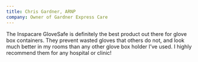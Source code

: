 ```yaml
---
title: Chris Gardner, ARNP
company: Owner of Gardner Express Care
---
```

The Inspacare GloveSafe is definitely the best product out there for glove box containers. They prevent wasted gloves that others do not, and look much better in my rooms than any other glove box holder I’ve used. I highly recommend them for any hospital or clinic!